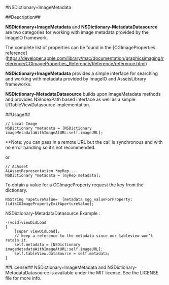 #NSDictionary+ImageMetadata

##Description##

**NSDictionary+ImageMetadata** and **NSDictionary-MetadataDatasource** are two categories for working with image metadata provided by the ImageIO framework.

The complete list of properties can be found in the [CGImageProperties reference] (https://developer.apple.com/library/mac/documentation/graphicsimaging/reference/CGImageProperties_Reference/Reference/reference.html)


**NSDictionary+ImageMetadata** provides a simple interface for searching and working with metadata  provided by ImageIO and AssetsLibrary frameworks.

**NSDictionary-MetadataDatasource** builds upon ImageMetadata methods and provides NSIndexPath based interface as well as a simple UITableViewDatasource implementation.

##Usage##

	// Local Image
	NSDictionary *metadata = [NSDictionary imageMetadataWithImageAtURL:self.imageURL];

**Note: you can pass in a remote URL but the call is synchronous and with no error handling so it’s not recommended.

or

	// ALAsset
	ALAssetRepresentation *myRep....
	NSDictionary *metadata = [myRep metadata];


To obtain a value for a CGImageProperty request the key from the dictionary.
	
	NSString *apetureValue=  [metadata sgg_valueForProperty:(id)kCGImagePropertyExifApertureValue];


NSDictionary-MetadataDatasource Example : 

	-(void)viewDidLoad
	{
		[super viewDidLoad];
		// keep a reference to the metadata since our tableview won’t retain it.
		self.metadata = [NSDictionary	imageMetadataWithImageAtURL:self.imageURL];
		self.tableView.dataSource = self.metadata;
	}
 
##License##
NSDictionary+ImageMetadata and NSDictionary-MetadataDatasource  is available under the MIT license. See the LICENSE file for more info.
